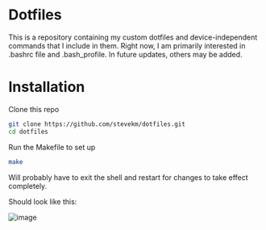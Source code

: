 # Dotfiles

This is a repository containing my custom dotfiles and device-independent commands that I include in them.
Right now, I am primarily interested in .bashrc file and .bash_profile. In future updates, others may be added.

# Installation

Clone this repo

``` bash
git clone https://github.com/stevekm/dotfiles.git
cd dotfiles
```

Run the Makefile to set up

```bash
make
```

Will probably have to exit the shell and restart for changes to take effect completely.

Should look like this:

![image](https://cloud.githubusercontent.com/assets/10505524/21250576/5f4f884a-c314-11e6-90c2-9156e6c89b7d.png)
